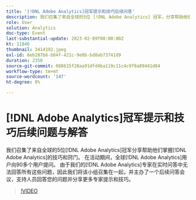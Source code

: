 ```yaml
---
title: '[!DNL Adobe Analytics]冠军提示和技巧后续问答'
description: 我们召集了来自全球的5位 [!DNL Adobe Analytics] 冠军，分享帮助他们掌握 [!DNL Adobe Analytics]. During the event, over 90 questions were asked by [!DNL Adobe Analytics] 全球用户的技巧和窍门。 由于我们的 [!DNL Adobe Analytics] 专家在实时问答中无法回答所有这些问题，因此我们将该小组召集在一起，并主办了一个后续问答会议，支持人员回答您的问题并分享更多专家提示和技巧。
role: User
solution: Analytics
doc-type: Event
last-substantial-update: 2023-02-09T00:00:00Z
kt: 11846
thumbnail: 3414192.jpeg
exl-id: 6eb287b6-b84f-421c-9e0b-bd8ab73741d9
duration: 2350
source-git-commit: 088615f28aa91dfd4ba119c11c4c9f8a89441d84
workflow-type: tm+mt
source-wordcount: '147'
ht-degree: 0%

---
```


# [!DNL Adobe Analytics]冠军提示和技巧后续问题与解答

我们召集了来自全球的5位[!DNL Adobe Analytics]冠军分享帮助他们掌握[!DNL Adobe Analytics]的技巧和窍门。 在活动期间，全球[!DNL Adobe Analytics]用户向90多个用户提问。 由于我们的[!DNL Adobe Analytics]专家在实时问答中无法回答所有这些问题，因此我们将该小组召集在一起，并主办了一个后续问答会议，支持人员回答您的问题并分享更多专家提示和技巧。

>[!VIDEO](https://video.tv.adobe.com/v/3457007/?quality=12&learn=on&captions=chi_hans)
